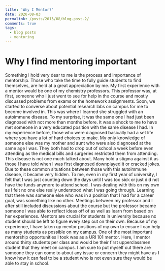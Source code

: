 ```yaml
---
title: 'Why I Mentor?'
date: 2020-08-03
permalink: /posts/2013/08/blog-post-2/
comments: true
tags:
  - blog posts
  - mentoring
---
```


Why I find mentoring important
======

Something I hold very dear to me is the process and importance of mentorship. Those who take the time to fully guide students to find themselves, are held at a great appreciation by me. My first experience with a mentor would be one of my chemistry professors. This professor was, at first, someone who I just went to see for help in the course and mostly discussed problems from exams or the homework assignments. Soon, we started to converse about potential research labs on campus for me to become involved in. This was where I learned she struggled with an autoimmune disease. To my surprise, it was the same one I had just been diagnosed with not more than months before. It was a shock to me to have met someone in a very educated position with the same disease I had. In my experience before, those who were diagnosed basically had a set life where you have a lot of hard choices to make. My only knowledge of someone else was my mother and aunt who were also diagnosed at the same age I was. They both had to drop out of school a week before even attending as the medical bills and surgeries restricted them from attending. 
This disease is not one much talked about. Many hold a stigma against it as those I have told when I was first diagnosed downplayed it or cracked jokes. Due to these common situations between those with this autoimmune disease, it became very hidden. To me, even in my first year of university, I felt that I was just counting down the days until I was too sick or just did not have the funds anymore to attend school. I was dealing with this on my own as I felt no one else really understood what I was going through. Learning that there was someone else who was in a position that I had for a career goal, was something like no other. Meetings between my professor and I after still included discussions about the course but the professor became someone I was able to reflect ideas off of as well as learn from based on her experiences. Mentors are crucial for students in university because no student should be left to figure every step out on their own. 
Because of my experience, I have taken up mentor positions of my own to ensure I can help as many students as possible on my campus. One of the most important mentorship opportunities I took was as a URI 101 mentor. Here, I mentor around thirty students per class and would be their first upperclassmen student that they meet on campus. I am sure to put myself out there are someone they can come to about any issue or concern they might have as I know how it can feel to be a student who is not even sure they would be able to stay in school. 
